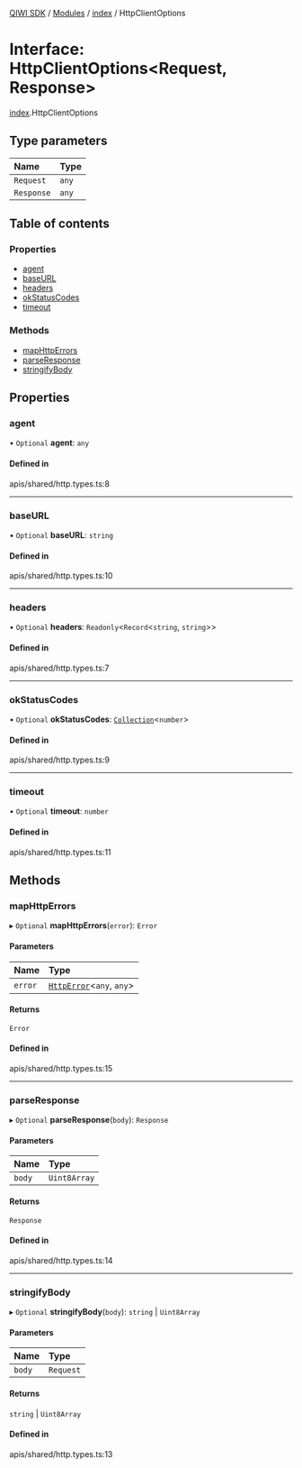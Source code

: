 [QIWI SDK](../README.md) / [Modules](../modules.md) / [index](../modules/index.md) / HttpClientOptions

# Interface: HttpClientOptions<Request, Response\>

[index](../modules/index.md).HttpClientOptions

## Type parameters

| Name | Type |
| :------ | :------ |
| `Request` | `any` |
| `Response` | `any` |

## Table of contents

### Properties

- [agent](index.HttpClientOptions.md#agent)
- [baseURL](index.HttpClientOptions.md#baseurl)
- [headers](index.HttpClientOptions.md#headers)
- [okStatusCodes](index.HttpClientOptions.md#okstatuscodes)
- [timeout](index.HttpClientOptions.md#timeout)

### Methods

- [mapHttpErrors](index.HttpClientOptions.md#maphttperrors)
- [parseResponse](index.HttpClientOptions.md#parseresponse)
- [stringifyBody](index.HttpClientOptions.md#stringifybody)

## Properties

### agent

• `Optional` **agent**: `any`

#### Defined in

apis/shared/http.types.ts:8

___

### baseURL

• `Optional` **baseURL**: `string`

#### Defined in

apis/shared/http.types.ts:10

___

### headers

• `Optional` **headers**: `Readonly`<`Record`<`string`, `string`\>\>

#### Defined in

apis/shared/http.types.ts:7

___

### okStatusCodes

• `Optional` **okStatusCodes**: [`Collection`](../modules/index.QIWI.md#collection)<`number`\>

#### Defined in

apis/shared/http.types.ts:9

___

### timeout

• `Optional` **timeout**: `number`

#### Defined in

apis/shared/http.types.ts:11

## Methods

### mapHttpErrors

▸ `Optional` **mapHttpErrors**(`error`): `Error`

#### Parameters

| Name | Type |
| :------ | :------ |
| `error` | [`HttpError`](../classes/index.QIWI.HttpError.md)<`any`, `any`\> |

#### Returns

`Error`

#### Defined in

apis/shared/http.types.ts:15

___

### parseResponse

▸ `Optional` **parseResponse**(`body`): `Response`

#### Parameters

| Name | Type |
| :------ | :------ |
| `body` | `Uint8Array` |

#### Returns

`Response`

#### Defined in

apis/shared/http.types.ts:14

___

### stringifyBody

▸ `Optional` **stringifyBody**(`body`): `string` \| `Uint8Array`

#### Parameters

| Name | Type |
| :------ | :------ |
| `body` | `Request` |

#### Returns

`string` \| `Uint8Array`

#### Defined in

apis/shared/http.types.ts:13
